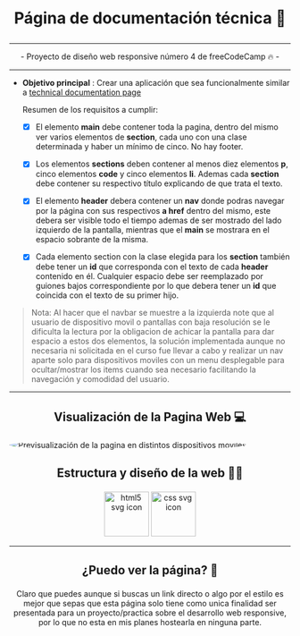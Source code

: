 # <p align="center">Página de documentación técnica 📑<p>
  <hr>
 <p align="center">- Proyecto de diseño web responsive número 4 de freeCodeCamp 🔥 -<p>
  <hr>
  
- **Objetivo principal** : Crear una aplicación que sea funcionalmente similar a [technical documentation page](https://technical-documentation-page.freecodecamp.rocks)
  
  Resumen de los requisitos a cumplir:
  
  - [X] El elemento **main** debe contener toda la pagina, dentro del mismo ver varios elementos de **section**, cada uno con una clase determinada y haber un mínimo de cinco. No hay footer.
  
  - [X] Los elementos **sections** deben contener al menos diez elementos **p**, cinco elementos **code** y cinco elementos **li**. Ademas cada **section** debe contener su respectivo título explicando de que trata el texto.
 
  - [X] El elemento **header** debera contener un **nav** donde podras navegar por la página con sus respectivos **a href** dentro del mismo, este debera ser visible todo el tiempo ademas de ser mostrado del lado izquierdo de la pantalla, mientras que el **main** se mostrara en el espacio sobrante de la misma.

  - [X] Cada elemento section con la clase elegida para los **section** también debe tener un **id** que corresponda con el texto de cada **header** contenido en él. Cualquier espacio debe ser reemplazado por guiones bajos correspondiente por lo que debera tener un **id** que coincida con el texto de su primer hijo.

 > Nota: Al hacer que el navbar se muestre a la izquierda note que al usuario de dispositivo movil o pantallas con baja resolución se le dificulta la lectura por la obligacion de achicar la pantalla para dar espacio a estos dos elementos, la solución implementada aunque no necesaria ni solicitada en el curso fue llevar a cabo y realizar un nav aparte solo para dispositivos moviles con un menu desplegable para ocultar/mostrar los items cuando sea necesario facilitando la navegación y comodidad del usuario.

<hr>

## <p align="center"> Visualización de la Pagina Web 💻 
<img src="https://user-images.githubusercontent.com/103384511/172259440-a2cc5e74-b23a-42e2-ba0f-5b0aec7aee27.jpg" alt="Previsualización de la pagina en distintos dispositivos moviles" style="border-radius:50%">
  
## <p align="center">Estructura y diseño de la web 👨‍💻<p>

  <div align="center">
<img src="https://cdn.jsdelivr.net/gh/devicons/devicon/icons/html5/html5-plain-wordmark.svg" alt="html5 svg icon" style=width:80px;/>
          <img src="https://cdn.jsdelivr.net/gh/devicons/devicon/icons/css3/css3-plain-wordmark.svg" alt="css svg icon" style=width:80px;/>
  </div>
  
  <hr>
  
## <p align="center">¿Puedo ver la página? 🤔<p>

<p align="center">Claro que puedes aunque si buscas un link directo o algo por el estilo es mejor que sepas que esta página solo tiene como unica finalidad ser presentada para un proyecto/practica sobre el desarrollo web responsive, por lo que no esta en mis planes hostearla en ninguna parte.<p>
  

